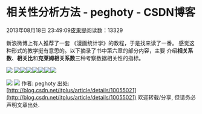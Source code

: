 
# 相关性分析方法 - peghoty - CSDN博客


2013年08月18日 23:49:09[皮果提](https://me.csdn.net/peghoty)阅读数：13329



新浪微博上有人推荐了一套 《漫画统计学》的教程，于是找来读了一番。
感觉这种形式的教学挺有意思的。以下摘录了书中第六章的部分内容，主要
介绍**相关系数**、**相关比**和**克莱姆相关系数**三种考察数据相关性的指标。

![](https://img-blog.csdn.net/20130818234335531)
![](https://img-blog.csdn.net/20130818233435093)![](https://img-blog.csdn.net/20130818233445328)![](https://img-blog.csdn.net/20130818233458843)![](https://img-blog.csdn.net/20130818233514187)![](https://img-blog.csdn.net/20130818233534375)![](https://img-blog.csdn.net/20130818233557828)![](https://img-blog.csdn.net/20130818233625906)

![](https://img-blog.csdn.net/20130818233729984)
![](https://img-blog.csdn.net/20130818233747406)
作者: peghoty
出处:[http://blog.csdn.net/itplus/article/details/10055021](http://blog.csdn.net/itplus/article/details/10055021)
欢迎转载/分享, 但请务必声明文章出处.



